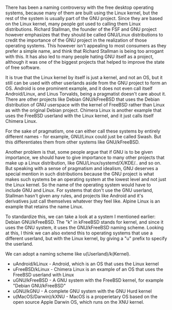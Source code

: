 There has been a naming controversy with the free desktop operating systems, because many of them are built using the Linux kernel, but the rest of the system is usually part of the GNU project. Since they are based on the Linux kernel, many people got used to calling them Linux distributions. Richard Stallman, the founder of the FSF and GNU project however emphasizes that they should be called GNU/Linux distributions to credit the importance of the GNU project in the realization of those operating systems. This however isn't appealing to most consumers as they prefer a simple name, and think that Richard Stallman is being too arrogant with this. It has also led to many people hating GNU itself as a project, although it was one of the biggest projects that helped to improve the state of free software.

It is true that the Linux kernel by itself is just a kernel, and not an OS, but it still can be used with other userlands aside from the GNU project to form an OS. Android is one prominent example, and it does not even call itself Android/Linux, and Linus Torvalds, being a pragmatist doesn't care about it. There are other projects like Debian GNU/kFreeBSD that uses the Debian distribution of GNU userspace with the kernel of FreeBSD rather than Linux as with the original Debian project. Chimera Linux is another example that uses the FreeBSD userland with the Linux kernel, and it just calls itself Chimera Linux.

For the sake of pragmatism, one can either call these systems by entirely different names - for example, GNU/Linux could just be called Swash. But this differentiates them from other systems like GNU/kFreeBSD.

Another problem is that, some people argue that if GNU is to be given importance, we should have to give importance to many other projects that make up a Linux distribution, like GNU/Linux/systemd/X/KDE/.. and so on. But speaking with a sense of pragmatism and idealism, GNU deserves a special mention in such distributions because the GNU project is what makes such systems be an operating system at the lowest level and not just the Linux kernel. So the name of the operating system would have to include GNU and Linux. For systems that don't use the GNU userland, Stallman hasn't given any rules, and projects like Android and it's derivatives just call themselves whatever they feel like. Alpine Linux is an example that retains the name Linux.

To standardize this, we can take a look at a system I mentioned earlier: Debian GNU/kFreeBSD. The "k" in kFreeBSD stands for kernel, and since it uses the GNU system, it uses the GNU/kFreeBSD naming scheme. Looking at this, I think we can also extend this to operating systems that use a different userland, but with the Linux kernel, by giving a "u" prefix to specify the userland. 

We can adopt a naming scheme like u(Userland)/k(Kernel).

- uAndroid/kLinux - Android, which is an OS that uses the Linux kernel
- uFreeBSD/kLinux - Chimera Linux is an example of an OS that uses the FreeBSD userland with Linux
- uGNU/kFreeBSD - A GNU system with the FreeBSD kernel, for example "Debian GNU/kFreeBSD"
- uGNU/kGNU - A complete GNU system with the GNU Hurd kernel
- u(MacOS/Darwin)/kXNU - MacOS is a properietary OS based on the open source Apple Darwin OS, which runs on the XNU kernel.